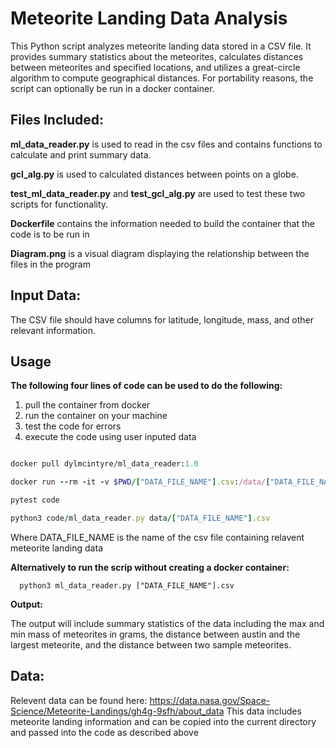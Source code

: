# **Meteorite Landing Data Analysis**

This Python script analyzes meteorite landing data stored in a CSV file. It provides summary statistics about the meteorites, calculates distances between meteorites and specified locations, and utilizes a great-circle algorithm to compute geographical distances. For portability reasons, the script can optionally be run in a docker container.


## **Files Included:**


**ml_data_reader.py** is used to read in the csv files and contains functions to calculate and print summary data. 

**gcl_alg.py** is used to calculated distances between points on a globe.

**test_ml_data_reader.py** and **test_gcl_alg.py** are used to test these two scripts for functionality.

**Dockerfile** contains the information needed to build the container that the code is to be run in

**Diagram.png** is a visual diagram displaying the relationship between the files in the program

##  **Input Data:**

The CSV file should have columns for latitude, longitude, mass, and other relevant information.

## Usage
**The following four lines of code can be used to do the following:**
1) pull the container from docker
2) run the container on your machine
3) test the code for errors
4) execute the code using user inputed data
```ruby

docker pull dylmcintyre/ml_data_reader:1.0

docker run --rm -it -v $PWD/["DATA_FILE_NAME"].csv:/data/["DATA_FILE_NAME"].csv dylmcintyre/ml_data_reader:1.0 /bin/bash 

pytest code

python3 code/ml_data_reader.py data/["DATA_FILE_NAME"].csv
```

Where DATA_FILE_NAME is the name of the csv file containing relavent meteorite landing data

**Alternatively to run the scrip without creating a docker container:**

      python3 ml_data_reader.py ["DATA_FILE_NAME"].csv


**Output:**


The output will include summary statistics of the data including the max and min mass of meteorites in grams, the distance between austin and the largest meteorite, and the distance between two sample meteorites.

## **Data:**
Relevent data can be found here: https://data.nasa.gov/Space-Science/Meteorite-Landings/gh4g-9sfh/about_data
This data includes meteorite landing information and can be copied into the current directory and passed into the code as described above

